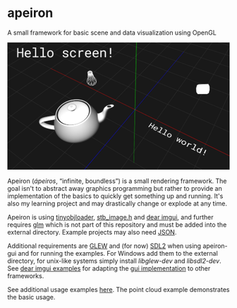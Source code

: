 # apeiron

A small framework for basic scene and data visualization using OpenGL

<p align="center"><img src="https://github.com/mwkpe/apeiron/blob/master/apeiron.png" alt="apeiron" width="700"></p>

Apeiron (*ápeiros*, “infinite, boundless”) is a small rendering framework. The goal isn't to abstract away graphics programming but rather to provide an implementation of the basics to quickly get something up and running. It's also my learning project and may drastically change or explode at any time.

Apeiron is using [tinyobjloader](https://github.com/syoyo/tinyobjloader), [stb_image.h](https://github.com/nothings/stb) and [dear imgui](https://github.com/ocornut/imgui), and further requires [glm](https://glm.g-truc.net/0.9.8/index.html) which is not part of this repository and must be added into the external directory. Example projects may also need [JSON](https://github.com/nlohmann/json).

Additional requirements are [GLEW](https://github.com/nigels-com/glew) and (for now) [SDL2](https://www.libsdl.org/) when using apeiron-gui and for running the examples. For Windows add them to the external directory, for unix-like systems simply install *libglew-dev* and *libsdl2-dev*. See [dear imgui examples](https://github.com/ocornut/imgui/tree/master/examples) for adapting the [gui implementation](opengl/gui.cpp) to other frameworks.

See additional usage examples [here](https://github.com/mwkpe/apeiron-examples). The point cloud example demonstrates the basic usage.

